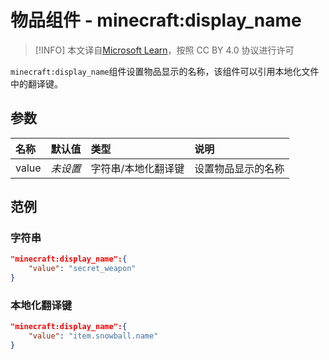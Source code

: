 # 物品组件 - minecraft:display_name
> [!INFO]
> 本文译自[Microsoft Learn](https://learn.microsoft.com/en-us/minecraft/creator/)，按照 CC BY 4.0 协议进行许可

    
`minecraft:display_name`组件设置物品显示的名称，该组件可以引用本地化文件中的翻译键。

## 参数
| 名称 | 默认值 | 类型 | 说明  |
|:----------|:----------|:----------|:----------|
| value | *未设置* | 字符串/本地化翻译键 | 设置物品显示的名称 |

## 范例
### 字符串
```json
"minecraft:display_name":{
    "value": "secret_weapon"
}
```

### 本地化翻译键
```json
"minecraft:display_name":{
    "value": "item.snowball.name"
}
```
